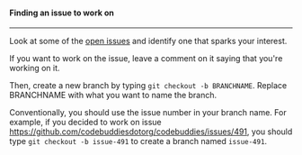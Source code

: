#### Finding an issue to work on
----

Look at some of the [open issues](https://github.com/codebuddiesdotorg/cb-v2-scratch/issues) and identify one that sparks your interest.

If you want to work on the issue, leave a comment on it saying that you're working on it.

Then, create a new branch by typing `git checkout -b BRANCHNAME`. Replace BRANCHNAME with what you want to name the branch. 

Conventionally, you should use the issue number in your branch name. For example, if you decided to work on issue https://github.com/codebuddiesdotorg/codebuddies/issues/491, you should type `git checkout -b issue-491` to create a branch named `issue-491`.